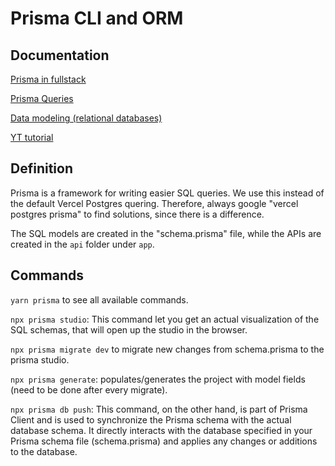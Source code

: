 # Prisma CLI and ORM

## Documentation

[Prisma in fullstack](https://www.prisma.io/docs/orm/overview/prisma-in-your-stack/fullstack)

[Prisma Queries](https://www.prisma.io/docs/orm/prisma-client/queries)

[Data modeling (relational databases)](https://www.prisma.io/docs/orm/prisma-schema/data-model/models)

[YT tutorial](https://www.youtube.com/watch?v=RebA5J-rlwg)

## Definition

Prisma is a framework for writing easier SQL queries. We use this instead of the default Vercel Postgres quering. Therefore, always google "vercel postgres prisma" to find solutions, since there is a difference.

The SQL models are created in the "schema.prisma" file, while the APIs are created in the `api` folder under `app`.

## Commands

`yarn prisma` to see all available commands.

`npx prisma studio`: This command let you get an actual visualization of the SQL schemas, that will open up the studio in the browser.

`npx prisma migrate dev` to migrate new changes from schema.prisma to the prisma studio.

`npx prisma generate`: populates/generates the project with model fields (need to be done after every migrate).

`npx prisma db push`: This command, on the other hand, is part of Prisma Client and is used to synchronize the Prisma schema with the actual database schema. It directly interacts with the database specified in your Prisma schema file (schema.prisma) and applies any changes or additions to the database.
